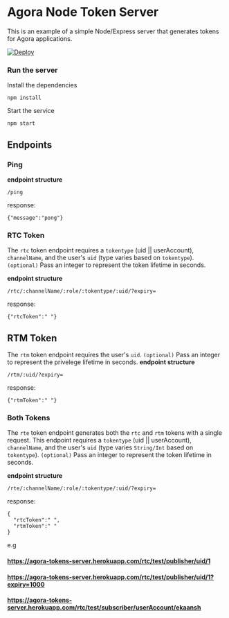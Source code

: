 # Agora Node Token Server

This is an example of a simple Node/Express server that generates tokens for Agora applications.

[![Deploy](https://www.herokucdn.com/deploy/button.svg)](https://heroku.com/deploy)

### Run the server

Install the dependencies

```node
npm install
```

Start the service

```node
npm start
```

## Endpoints

### Ping

**endpoint structure**

```
/ping
```

response:

```
{"message":"pong"}
```

### RTC Token

The `rtc` token endpoint requires a `tokentype` (uid || userAccount), `channelName`, and the user's `uid` (type varies based on `tokentype`).
`(optional)` Pass an integer to represent the token lifetime in seconds.

**endpoint structure**

```
/rtc/:channelName/:role/:tokentype/:uid/?expiry=
```

response:

```
{"rtcToken":" "}
```

## RTM Token

The `rtm` token endpoint requires the user's `uid`.
`(optional)` Pass an integer to represent the privelege lifetime in seconds.
**endpoint structure**

```
/rtm/:uid/?expiry=
```

response:

```
{"rtmToken":" "}
```

### Both Tokens

The `rte` token endpoint generates both the `rtc` and `rtm` tokens with a single request. This endpoint requires a `tokentype` (uid || userAccount), `channelName`, and the user's `uid` (type varies `String/Int` based on `tokentype`).
`(optional)` Pass an integer to represent the token lifetime in seconds.

**endpoint structure**

```
/rte/:channelName/:role/:tokentype/:uid/?expiry=
```

response:

```
{
  "rtcToken":" ",
  "rtmToken":" "
}
```

e.g

#### https://agora-tokens-server.herokuapp.com/rtc/test/publisher/uid/1

#### https://agora-tokens-server.herokuapp.com/rtc/test/publisher/uid/1?expiry=1000

#### https://agora-tokens-server.herokuapp.com/rtc/test/subscriber/userAccount/ekaansh
